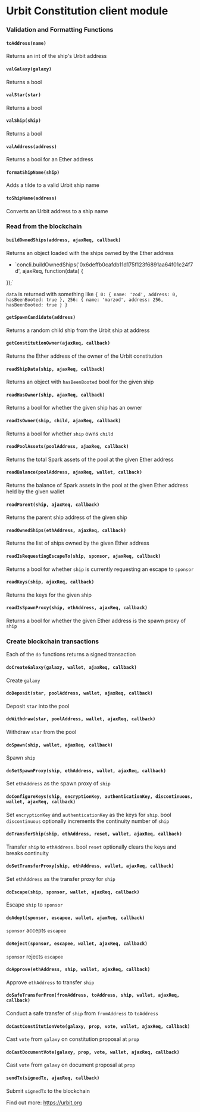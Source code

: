 # Urbit Constitution client module


### Validation and Formatting Functions


#### `toAddress(name)`
Returns an int of the ship's Urbit address


#### `valGalaxy(galaxy)`
Returns a bool 


#### `valStar(star)`
Returns a bool


#### `valShip(ship)`
Returns a bool


#### `valAddress(address)`
Returns a bool for an Ether address


#### `formatShipName(ship)`
Adds a tilde to a valid Urbit ship name


#### `toShipName(address)`
Converts an Urbit address to a ship name


### Read from the blockchain


#### `buildOwnedShips(address, ajaxReq, callback)`
Returns an object loaded with the ships owned by the Ether address

 - `concli.buildOwnedShips('0x6deffb0cafdb11d175f123f6891aa64f01c24f7d', ajaxReq, function(data) {

});`

`data` is returned with something like
`{
0: {
	name: 'zod',
	address: 0,
	hasBeenBooted: true
},
256: {
	name: 'marzod',
	address: 256,
	hasBeenBooted: true
}
}`


#### `getSpawnCandidate(address)`
Returns a random child ship from the Urbit ship at address


#### `getConstitutionOwner(ajaxReq, callback)`
Returns the Ether address of the owner of the Urbit constitution


#### `readShipData(ship, ajaxReq, callback)`
Returns an object with `hasBeenBooted` bool for the given ship


#### `readHasOwner(ship, ajaxReq, callback)`
Returns a bool for whether the given ship has an owner


#### `readIsOwner(ship, child, ajaxReq, callback)`
Returns a bool for whether `ship` owns `child`


#### `readPoolAssets(poolAddress, ajaxReq, callback)`
Returns the total Spark assets of the pool at the given Ether address


#### `readBalance(poolAddress, ajaxReq, wallet, callback)`
Returns the balance of Spark assets in the pool at the given Ether address held by the given wallet 


#### `readParent(ship, ajaxReq, callback)`
Returns the parent ship address of the given ship


#### `readOwnedShips(ethAddress, ajaxReq, callback)`
Returns the list of ships owned by the given Ether address


#### `readIsRequestingEscapeTo(ship, sponsor, ajaxReq, callback)`
Returns a bool for whether `ship` is currently requesting an escape to `sponsor`


#### `readKeys(ship, ajaxReq, callback)`
Returns the keys for the given ship


#### `readIsSpawnProxy(ship, ethAddress, ajaxReq, callback)`
Returns a bool for whether the given Ether address is the spawn proxy of `ship`


### Create blockchain transactions

Each of the `do` functions returns a signed transaction


#### `doCreateGalaxy(galaxy, wallet, ajaxReq, callback)`
Create `galaxy`


#### `doDeposit(star, poolAddress, wallet, ajaxReq, callback)`
Deposit `star` into the pool


#### `doWithdraw(star, poolAddress, wallet, ajaxReq, callback)`
Withdraw `star` from the pool


#### `doSpawn(ship, wallet, ajaxReq, callback)`
Spawn `ship`


#### `doSetSpawnProxy(ship, ethAddress, wallet, ajaxReq, callback)`
Set `ethAddress` as the spawn proxy of `ship`


#### `doConfigureKeys(ship, encryptionKey, authenticationKey, discontinuous, wallet, ajaxReq, callback)`
Set `encryptionKey` and `authenticationKey` as the keys for `ship`. bool `discontinuous` optionally increments the continuity number of `ship`


#### `doTransferShip(ship, ethAddress, reset, wallet, ajaxReq, callback)`
Transfer `ship` to `ethAddress`. bool `reset` optionally clears the keys and breaks continuity


#### `doSetTransferProxy(ship, ethAddress, wallet, ajaxReq, callback)`
Set `ethAddress` as the transfer proxy for `ship`


#### `doEscape(ship, sponsor, wallet, ajaxReq, callback)`
Escape `ship` to `sponsor`


#### `doAdopt(sponsor, escapee, wallet, ajaxReq, callback)`
`sponsor` accepts `escapee`


#### `doReject(sponsor, escapee, wallet, ajaxReq, callback)`
`sponsor` rejects `escapee`


#### `doApprove(ethAddress, ship, wallet, ajaxReq, callback)`
Approve `ethAddress` to transfer `ship`


#### `doSafeTransferFrom(fromAddress, toAddress, ship, wallet, ajaxReq, callback)`
Conduct a safe transfer of `ship` from `fromAddress` to `toAddress`


#### `doCastConstitutionVote(galaxy, prop, vote, wallet, ajaxReq, callback)`
Cast `vote` from `galaxy` on constitution proposal at `prop`


#### `doCastDocumentVote(galaxy, prop, vote, wallet, ajaxReq, callback)`
Cast `vote` from `galaxy` on document proposal at `prop`

#### `sendTx(signedTx, ajaxReq, callback)`
Submit `signedTx` to the blockchain


Find out more: https://urbit.org  